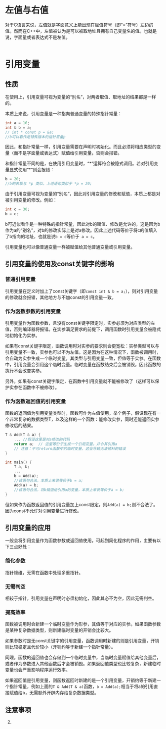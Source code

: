 # 左值与右值
对于C语言来说，左值就是字面意义上能出现在赋值符号（即“=”符号）左边的值。然而在C++中，左值被认为是可以被取地址且拥有自己变量名的值。也就是说，字面量或者表达式不是左值。
<br/><br/>

# 引用变量
## 性质
在使用上，引用变量可视为变量的“别名”，对两者取值、取地址的结果都是一样的。

本质上来说，引用变量是一种指向普通变量的特殊指针常量：
```cpp
int a = 10;
int & b = a;
// int * const p = &a;
//b可以看作是特殊版本的指针常量p
```
因此，和指针常量一样，引用变量需要在声明时初始化。而且必须将相应类型的变量（而不是字面量或表达式）赋值给引用变量，否则会报错。

和指针常量不同的是，在使用引用变量时，“\*”运算符会被隐式调用。若对引用变量显式使用“\*”则会报错：
```cpp
b = 20;
//b的表现与 *p 类似，上述语句类似于 *p = 20;
```
由于引用变量可视为变量的“别名”，因此对引用变量的修改和赋值，本质上都是对被引用变量的修改。例如：
```cpp
int c = 30;
b = c;
```
b可近似看作是一种特殊的指针常量，因此对b的赋值、修改是允许的，这是因为b作为a的“别名”，对b的修改实际上是对a修改。因此上述代码等价于将c的值填入了b指向的地址，也就是说```b = c```等价于``` a = c```。

引用变量也可以像普通变量一样被赋值给其他普通变量或引用变量。

## 引用变量的使用及const关键字的影响

### 普通引用变量
引用变量在定义时加上了const关键字（即```const int & b = a;```），则对引用变量的修改就会报错，其他地方与不加const的引用变量一致。

### 作为函数参数的引用变量

引用变量作为函数参数，且没有const关键字限定时，实参必须为对应类型的左值，否则编译器将报错。在实参满足要求的前提下，调用函数时引用变量会被隐式地初始化为实参。

如果有const关键字限定，函数调用时对实参的要求则会更宽松：实参类型可以与引用变量不一致，实参也可以不为左值。这是因为在这种情况下，函数被调用时，会自动为实参生成一个临时变量，其类型与引用变量一致，但值等于实参。在函数中，引用变量会引用这个临时变量。临时变量在函数结束后会被销毁，因此函数的执行不会改变实参。

另外，如果有const关键字限定，在函数中引用变量就不能被修改了（这样可以保护实参在函数中不被修改）。
### 作为函数返回值的引用变量

函数的返回值为引用变量类型时，函数可作为左值使用，举个例子，假设现在有一个非常复杂的数据类型T，以及这样的一个函数：能修改实参，同时还能返回实参修改后的结果。
```cpp
T & Add(T & a) {
    ... //假设这里是对a修改的代码
    return a;  // 这里等价于生成一个引用变量，并令其引用a
    // 注意：不可return函数中的临时变量，这会导致无法预料的错误
}

int main() {
    T a, b;
    ...
    b = Add(a);
    //该语句合法，本质上来说等价于b = a;
    Add(a) = b; 
    //该语句合法，将b赋值给引用a的变量，本质上来说等价于a = b;
}
```
但如果作为函数返回值的引用变量加上const限定，则```Add(a) = b;```则不合法了。因为const不允许对引用变量进行修改。


## 引用变量的应用
一般会将引用变量作为函数参数或返回值使用，可起到简化程序的作用，主要有以下三点好处：
### 简化参数
指针降维，无需在函数中处理多重指针。
### 无需判空
相较于指针，引用变量在声明时必须初始化，因此其必不为空，因此无需判空。

### 提高效率
函数被调用时会新建一个临时变量作为形参，其值等于对应的实参。如果函数参数是某种复杂数据类型，则新建临时变量的开销会比较大。

如果参数时是无const关键字的引用变量，函数调用时新建的则是引用变量，开销则比较稳定且代价较小（开销约等于新建一个指针常量）。

同理，函数的返回值也会存储到一个临时变量中，当临时变量赋值给其他变量后，或者作为参数进入其他函数后才会被销毁。如果返回值类型也比较复杂，新建临时变量也会严重影响程序运行效率。

如果返回值是引用变量，则函数返回时新建的是一个引用变量，开销约等于新建一个指针常量，例如上面的```T & Add(T & a)```函数，```b = Add(a);```相当于将a的引用直接赋值给b，无需额外开辟内存给复杂数据类型。

## 注意事项
2. 
<br/><br/>




<br/><br/>
